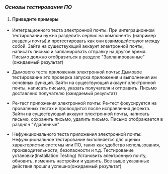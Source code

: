 ### _Основы тестирования ПО_

1. #### **Приведите примеры**

- Интеграционного теста электронной почты:
При интеграционном тестировании нужно разделить сервис на компоненты (например разделы почты),и протестировать
  как они взаимодействуют между собой. Зайти на существующий аккаунт электронной почты, написать письмо и запланировать отправку
  на другое время. Письмо должно отобразиться в разделе "Запланированные"(ожидаемый результат)

- Дымового теста приложения электронной почты:
Дымовое тестирование это проверка запуска приложения и выполнения им основных функций.
  Зайти на существующий аккаунт электронной почты, написать письмо, указать получателя и отправить.
  Письмо доставлено получателю (ожидаемый результат)

- Ре-тест приложения электронной почты:
Ре-тест фокусируется на проваленых тестах и провоодится после исправления дефекта.
  Зайти на существующий аккаунт электронной почты, написать письмо, сохранить письмо, удалить письмо.
Письмо отображается в разднлн "Удаленные"

- Нефункционального теста приложения электронной почты:
Нефункциональное тестирование выполняется для оценки характеристик системы или ПО, таких как удобство использования,
производительности, безопасности и т.д.
Тестирование установки(Installation Testing) Установить электронную почту, обновить, изменить настройки 
и удалить. Все выше указанные действия прошли успешно(ожидаемый результат)

